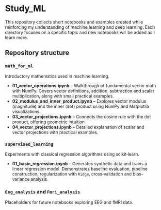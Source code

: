 # Study_ML

This repository collects short notebooks and examples created while reinforcing my understanding of machine learning and deep learning.  Each directory focuses on a specific topic and new notebooks will be added as I learn more.

## Repository structure

### `math_for_ml`
Introductory mathematics used in machine learning.

- **01_vector_operations.ipynb** – Walkthrough of fundamental vector math with NumPy.  Covers vector definitions, addition, subtraction and scalar multiplication, along with small practical examples.
- **02_modulus_and_inner_product.ipynb** – Explores vector modulus (magnitude) and the inner (dot) product using NumPy and Matplotlib visualizations.
- **03_vector_projections.ipynb** – Connects the cosine rule with the dot product, offering geometric intuition.
- **04_vector_projections.ipynb** – Detailed explanation of scalar and vector projections with practical examples.

### `supervised_learning`
Experiments with classical regression algorithms using scikit‑learn.

- **01_basic_regression.ipynb** – Generates synthetic data and trains a linear regression model.  Demonstrates baseline evaluation, pipeline construction, regularization with `Ridge`, cross‑validation and bias–variance analysis.


### `Eeg_analysis` and `Fmri_analysis`
Placeholders for future notebooks exploring EEG and fMRI data.

